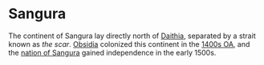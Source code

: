 # Sangura

The continent of Sangura lay directly north of [Daithia](daithia.md), separated by a strait known as *the scar*. [Obsidia](../nations/holy-obsidian-theocracy.md) colonized this continent in the [1400s OA](../calendar.md#reckoning), and the [nation of Sangura](../nations/sangura.md) gained independence in the early 1500s.